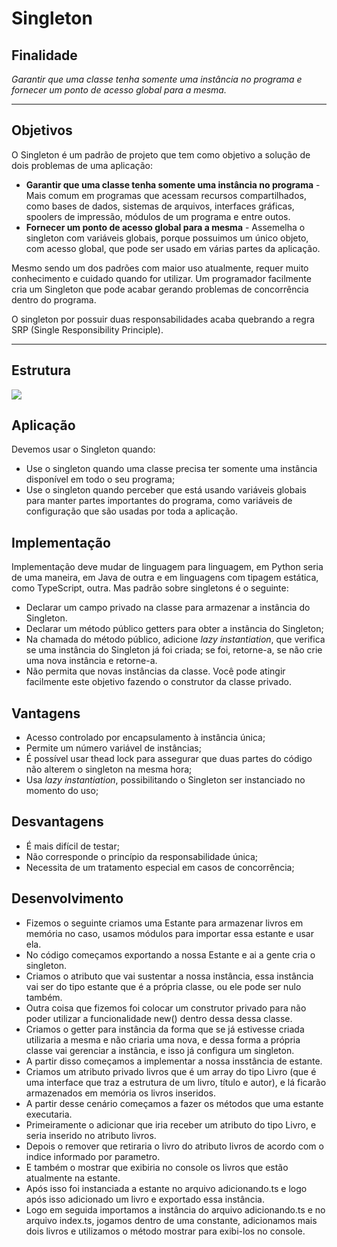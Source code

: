 # Singleton

## Finalidade

_Garantir que uma classe tenha somente uma instância no programa e fornecer um ponto de acesso global para a mesma._

---

## Objetivos

O Singleton é um padrão de projeto que tem como objetivo a solução de dois problemas de uma aplicação:

- **Garantir que uma classe tenha somente uma instância no programa** - Mais comum em programas que acessam recursos compartilhados, como bases de dados, sistemas de arquivos, interfaces gráficas, spoolers de impressão, módulos de um programa e entre outos.
- **Fornecer um ponto de acesso global para a mesma** - Assemelha o singleton com variáveis globais, porque possuimos um único objeto, com acesso global, que pode ser usado em várias partes da aplicação.

Mesmo sendo um dos padrões com maior uso atualmente, requer muito conhecimento e cuidado quando for utilizar. Um programador facilmente cria um Singleton que pode acabar gerando problemas de concorrência dentro do programa.

O singleton por possuir duas responsabilidades acaba quebrando a regra SRP (Single Responsibility Principle).

---

## Estrutura

<img src="/singleton/diagramas/Singleton.png">

## Aplicação

Devemos usar o Singleton quando:

- Use o singleton quando uma classe precisa ter somente uma instância disponível em todo o seu programa;
- Use o singleton quando perceber que está usando variáveis globais para manter partes importantes do programa, como variáveis de configuração que são usadas por toda a aplicação.

## Implementação

Implementação deve mudar de linguagem para linguagem, em Python seria de uma maneira, em Java de outra e em linguagens com tipagem estática, como TypeScript, outra. Mas padrão sobre singletons é o seguinte:

- Declarar um campo privado na classe para armazenar a instância do Singleton.
- Declarar um método público getters para obter a instância do Singleton;
- Na chamada do método público, adicione _lazy instantiation_, que verifica se uma instância do Singleton já foi criada; se foi, retorne-a, se não crie uma nova instância e retorne-a.
- Não permita que novas instâncias da classe. Você pode atingir facilmente este objetivo fazendo o construtor da classe privado.

## Vantagens

- Acesso controlado por encapsulamento à instância única;
- Permite um número variável de instâncias;
- É possível usar thead lock para assegurar que duas partes do código não alterem o singleton na mesma hora;
- Usa _lazy instantiation_, possibilitando o Singleton ser instanciado no momento do uso;

## Desvantagens

- É mais difícil de testar;
- Não corresponde o princípio da responsabilidade única;
- Necessita de um tratamento especial em casos de concorrência;

## Desenvolvimento

- Fizemos o seguinte criamos uma Estante para armazenar livros em memória no caso, usamos módulos para importar essa estante e usar ela.
- No código começamos exportando a nossa Estante e ai a gente cria o singleton.
- Criamos o atributo que vai sustentar a nossa instância, essa instância vai ser do tipo estante que é a própria classe, ou ele pode ser nulo também.
- Outra coisa que fizemos foi colocar um construtor privado para não poder utilizar a funcionalidade new() dentro dessa dessa classe.
- Criamos o getter para instância da forma que se já estivesse criada utilizaria a mesma e não criaria uma nova, e dessa forma a própria classe vai gerenciar a instância, e isso já configura um singleton.
- A partir disso começamos a implementar a nossa insstância de estante.
- Criamos um atributo privado livros que é um array do tipo Livro (que é uma interface que traz a estrutura de um livro, título e autor), e lá ficarão armazenados em memória os livros inseridos.
- A partir desse cenário começamos a fazer os métodos que uma estante executaria.
- Primeiramente o adicionar que iria receber um atributo do tipo Livro, e seria inserido no atributo livros.
- Depois o remover que retiraria o livro do atributo livros de acordo com o indice informado por parametro.
- E também o mostrar que exibiria no console os livros que estão atualmente na estante.
- Após isso foi instanciada a estante no arquivo adicionando.ts e logo após isso adicionado um livro e exportado essa instância.
- Logo em seguida importamos a instância do arquivo adicionando.ts e no arquivo index.ts, jogamos dentro de uma constante, adicionamos mais dois livros e utilizamos o método mostrar para exibi-los no console.
